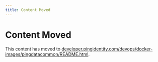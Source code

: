 ```yaml
---
title: Content Moved
---
```

# Content Moved

This content has moved to [developer.pingidentity.com/devops/docker-images/pingdatacommon/README.html](https://developer.pingidentity.com/devops/docker-images/pingdatacommon/README.html).
